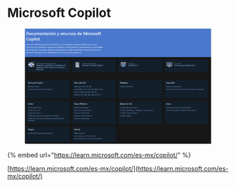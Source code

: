 # Microsoft Copilot

<figure><img src="../.gitbook/assets/Microsoft_Copilot_20240424.png" alt=""><figcaption></figcaption></figure>

{% embed url="https://learn.microsoft.com/es-mx/copilot/" %}

[https://learn.microsoft.com/es-mx/copilot/](https://learn.microsoft.com/es-mx/copilot/)

